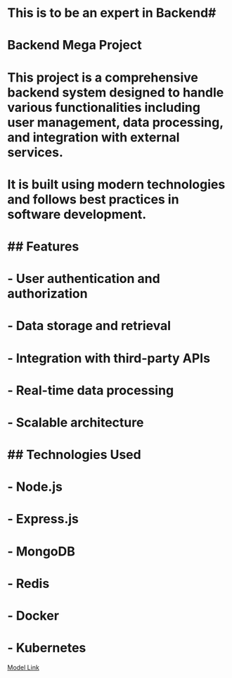 # This is to be an expert in Backend#
# Backend Mega Project
# This project is a comprehensive backend system designed to handle various functionalities including user management, data processing, and integration with external services.
# It is built using modern technologies and follows best practices in software development.
# ## Features
# - User authentication and authorization
# - Data storage and retrieval
# - Integration with third-party APIs
# - Real-time data processing
# - Scalable architecture
# ## Technologies Used
# - Node.js
# - Express.js
# - MongoDB
# - Redis
# - Docker
# - Kubernetes
[Model Link](https://app.eraser.io/workspace/YtPqZ1VogxGy1jzIDkzj?origin=share)
